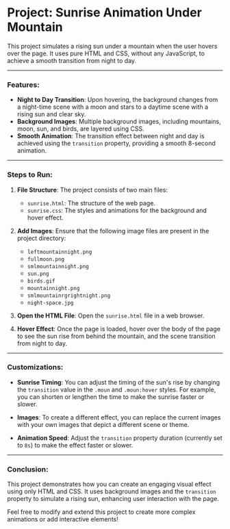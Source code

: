 # Project: Sunrise Animation Under Mountain

This project simulates a rising sun under a mountain when the user hovers over the page. It uses pure HTML and CSS, without any JavaScript, to achieve a smooth transition from night to day.

---

### Features:
- **Night to Day Transition**: Upon hovering, the background changes from a night-time scene with a moon and stars to a daytime scene with a rising sun and clear sky.
- **Background Images**: Multiple background images, including mountains, moon, sun, and birds, are layered using CSS.
- **Smooth Animation**: The transition effect between night and day is achieved using the `transition` property, providing a smooth 8-second animation.

---

### Steps to Run:
   
1. **File Structure**:
   The project consists of two main files:
   - `sunrise.html`: The structure of the web page.
   - `sunrise.css`: The styles and animations for the background and hover effect.

2. **Add Images**:
   Ensure that the following image files are present in the project directory:
   - `leftmountainnight.png`
   - `fullmoon.png`
   - `smlmountainnight.png`
   - `sun.png`
   - `birds.gif`
   - `mountainnight.png`
   - `smlmountainrgrightnight.png`
   - `night-space.jpg`
   
3. **Open the HTML File**:
   Open the `sunrise.html` file in a web browser.

4. **Hover Effect**:
   Once the page is loaded, hover over the body of the page to see the sun rise from behind the mountain, and the scene transition from night to day.

---

### Customizations:

- **Sunrise Timing**: You can adjust the timing of the sun's rise by changing the `transition` value in the `.moun` and `.moun:hover` styles. For example, you can shorten or lengthen the time to make the sunrise faster or slower.
  
- **Images**: To create a different effect, you can replace the current images with your own images that depict a different scene or theme.
  
- **Animation Speed**: Adjust the `transition` property duration (currently set to `8s`) to make the effect faster or slower.

---

### Conclusion:
This project demonstrates how you can create an engaging visual effect using only HTML and CSS. It uses background images and the `transition` property to simulate a rising sun, enhancing user interaction with the page.

Feel free to modify and extend this project to create more complex animations or add interactive elements!
